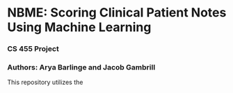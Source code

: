 # NBME: Scoring Clinical Patient Notes Using Machine Learning

### CS 455 Project

### Authors: Arya Barlinge and Jacob Gambrill

This repository utilizes the 
